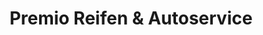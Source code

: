 ---
title: "Premio Reifen & Autoservice"
url: /guben/premio-reifen-und-autoservice/
shop: Reifen
---